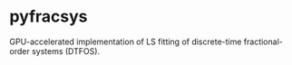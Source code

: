 # pyfracsys
GPU-accelerated implementation of LS fitting of discrete-time fractional-order systems (DTFOS).
